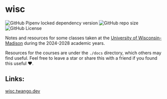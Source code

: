 # wisc

![GitHub Pipenv locked dependency version](https://img.shields.io/github/pipenv/locked/dependency-version/twangodev/wisc/mkdocs)
![GitHub repo size](https://img.shields.io/github/repo-size/twangodev/wisc)
![GitHub License](https://img.shields.io/github/license/twangodev/wisc)

Notes and resources for some classes taken at the [University of Wisconsin-Madison](https://www.wisc.edu/) during the 2024-2028 academic years.

Resources for the courses are under the `./docs` directory, which others may find useful.
Feel free to leave a star or share this with a friend if you found this useful :heart:.

## Links:

[wisc.twango.dev](https://wisc.twango.dev)
